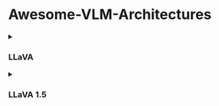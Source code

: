 # Awesome-VLM-Architectures
<details> 
  <summary><h3>LLaVA</h3></summary> 
  
| title                                                                    | architecture.overview                                                                                                                                     | architecture.components                                                                                                                       | training.methods                                                                                                                                                                                     | alignment_techniques.methods                                                                                                                                                     | datasets.used                         |
| ------------------------------------------------------------------------ | --------------------------------------------------------------------------------------------------------------------------------------------------------- | --------------------------------------------------------------------------------------------------------------------------------------------- | ---------------------------------------------------------------------------------------------------------------------------------------------------------------------------------------------------- | -------------------------------------------------------------------------------------------------------------------------------------------------------------------------------- | ------------------------------------- |
| [LLaVA: Large Language and Vision Assistant](https://arxiv.org/abs/2304.08485) | LLaVA connects a vision encoder and an LLM for general-purpose visual and language understanding, leveraging Vicuna as the LLM and CLIP's visual encoder. | Vision Encoder (CLIP's ViT-L/14), Language Model (Vicuna), and a simple linear layer to connect image features into the word embedding space. | Two-stage instruction-tuning procedure: 1) Pre-training for Feature Alignment using CC3M filtered to 595K image-text pairs. 2) Fine-tuning End-to-End on LLaVA-Instruct-158K dataset and Science QA. | Converts image-text pairs into instruction-following format using GPT-4 generated data, leveraging symbolic representations like captions and bounding boxes for image encoding. | CC3M, LLaVA-Instruct-158K, Science QA |
</details>
<details>  
  <summary><h3>LLaVA 1.5</h3></summary> 
  
| title                                                                                 | architecture.overview                                                                                                   | architecture.components                                                                        | training.methods                                                                                                                                                                      | alignment_techniques.methods                                                                                                                               | datasets.used                                                                    |
| ------------------------------------------------------------------------------------- | ----------------------------------------------------------------------------------------------------------------------- | ---------------------------------------------------------------------------------------------- | ------------------------------------------------------------------------------------------------------------------------------------------------------------------------------------- | ---------------------------------------------------------------------------------------------------------------------------------------------------------- | -------------------------------------------------------------------------------- |
| [Improved Baselines with Visual Instruction Tuning](https://arxiv.org/abs/2310.03744) | Enhanced LLaVA with a two-layer MLP for the vision-language connector and inclusion of academic-task-oriented VQA data. | Vision Encoder (CLIP ViT-L/336px), Language Model (Vicuna 13B), MLP vision-language connector. | Two-stage training with pre-training on LCS-558K dataset and fine-tuning on a mixture of VQA, OCR, and region-level VQA datasets, resulting in a final training dataset size of 665K. | Employment of a two-layer MLP for improved multimodal representation and inclusion of academic-task-oriented VQA datasets for enhanced model capabilities. | LCS-558K, VQA, OCR, region-level VQA, visual conversation, language conversation |
</details>

